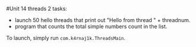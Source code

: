 #Unit 14 threads
2 tasks:
 - launch 50 hello threads that print out "Hello from thread " + threadnum.
 - program that counts the total simple numbers count in the list.

To launch, simply run ``com.k4rnaj1k.ThreadsMain``.